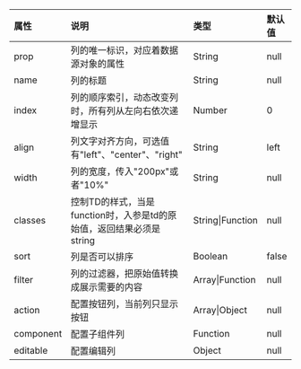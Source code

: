 | 属性           | 说明                       | 类型     |        默认值                                          |
|:--------------|:--------------------------|:--------|:-----------------------------------------------------|
| prop          | 列的唯一标识，对应着数据源对象的属性  | String  |        null              |
| name          | 列的标题  | String  |        null              |
| index          | 列的顺序索引，动态改变列时，所有列从左向右依次递增显示  | Number  |        0              |
| align          | 列文字对齐方向，可选值有"left"、"center"、"right"  | String  |        left             |
| width          | 列的宽度，传入"200px"或者"10%"  | String  |        null             |
| classes          | 控制TD的样式，当是function时，入参是td的原始值，返回结果必须是string  | String\|Function  |        null          |
| sort          | 列是否可以排序  | Boolean  |       false              |
| filter          | 列的过滤器，把原始值转换成展示需要的内容  | Array\|Function  |        null              |
| action          | 配置按钮列，当前列只显示按钮  | Array\|Object  |        null             |
| component       | 配置子组件列  | Function  |        null              |
| editable       | 配置编辑列  |         Object             |       null              |
